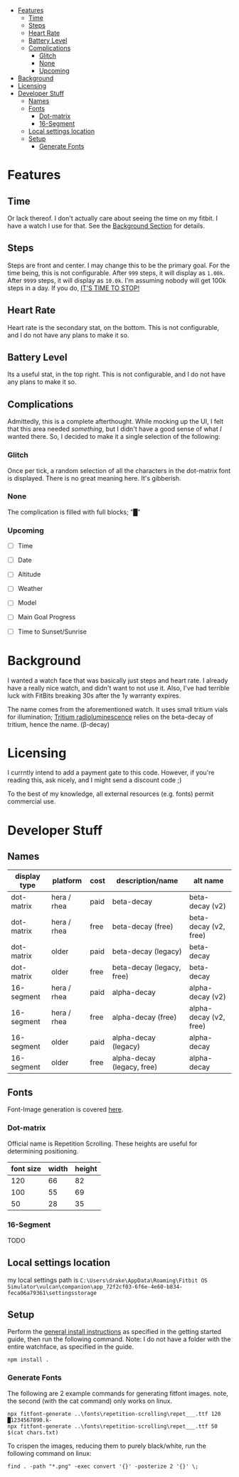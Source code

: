 - [Features](#features)
  - [Time](#time)
  - [Steps](#steps)
  - [Heart Rate](#heart-rate)
  - [Battery Level](#battery-level)
  - [Complications](#complications)
    - [Glitch](#glitch)
    - [None](#none)
    - [Upcoming](#upcoming)
- [Background](#background)
- [Licensing](#licensing)
- [Developer Stuff](#developer-stuff)
  - [Names](#names)
  - [Fonts](#fonts)
    - [Dot-matrix](#dot-matrix)
    - [16-Segment](#16-segment)
  - [Local settings location](#local-settings-location)
  - [Setup](#setup)
    - [Generate Fonts](#generate-fonts)


# Features

## Time
Or lack thereof.  I don't actually care about seeing the time on my fitbit.  I have a watch I use for that. See the [Background Section](#background) for details.

## Steps
Steps are front and center. I may change this to be the primary goal.  For the time being, this is not configurable.  After `999` steps, it will display as `1.00k`. After `9999` steps, it will display as `10.0k`.  I'm assuming nobody will get 100k steps in a day.  If you do, [IT'S TIME TO STOP!](https://youtu.be/x0dHUXLmSYQ)

## Heart Rate
Heart rate is the secondary stat, on the bottom.  This is not configurable, and I do not have any plans to make it so.

## Battery Level
Its a useful stat, in the top right.  This is not configurable, and I do not have any plans to make it so.

## Complications
Admittedly, this is a complete afterthought.  While mocking up the UI, I felt that this area needed *something*, but I didn't have a good sense of what *I* wanted there.  So, I decided to make it a single selection of the following:

### Glitch
Once per tick, a random selection of all the characters in the dot-matrix font is displayed.  There is no great meaning here.  It's gibberish.

### None
The complication is filled with full blocks; "█"

### Upcoming

- [ ] Time
- [ ] Date
- [ ] Altitude
- [ ] Weather
- [ ] Model
- [ ] Main Goal Progress
- [ ] Time to Sunset/Sunrise


# Background

I wanted a watch face that was basically just steps and heart rate. I already have a really nice watch, and didn't want to not use it. Also, I've had terrible luck with FitBits breaking 30s after the 1y warranty expires.

The name comes from the aforementioned watch. It uses small tritium vials for illumination; [Tritium radioluminescence](https://en.wikipedia.org/wiki/Tritium_radioluminescence) relies on the beta-decay of tritium, hence the name. (β-decay)

# Licensing

I currntly intend to add a payment gate to this code. However, if you're reading this, ask nicely, and I might send a discount code ;)

To the best of my knowledge, all external resources (e.g. fonts) permit commercial use.

# Developer Stuff

## Names

| display type | platform    | cost | description/name           | alt name               |
| ------------ | ----------- | ---- | -------------------------- | ---------------------- |
| dot-matrix   | hera / rhea | paid | beta-decay                 | beta-decay (v2)        |
| dot-matrix   | hera / rhea | free | beta-decay (free)          | beta-decay (v2, free)  |
| dot-matrix   | older       | paid | beta-decay (legacy)        | beta-decay             |
| dot-matrix   | older       | free | beta-decay (legacy, free)  | beta-decay             |
| 16-segment   | hera / rhea | paid | alpha-decay                | alpha-decay (v2)       |
| 16-segment   | hera / rhea | free | alpha-decay (free)         | alpha-decay (v2, free) |
| 16-segment   | older       | paid | alpha-decay (legacy)       | alpha-decay            |
| 16-segment   | older       | free | alpha-decay (legacy, free) | alpha-decay            |

## Fonts

Font-Image generation is covered [here](#generate-fonts).

### Dot-matrix

Official name is Repetition Scrolling.  These heights are useful for determining positioning.

| font size | width | height |
| --------- | ----- | ------ |
| 120       | 66    | 82     |
| 100       | 55    | 69     |
| 50        | 28    | 35     |

### 16-Segment

TODO

## Local settings location

my local settings path is `C:\Users\drake\AppData\Roaming\Fitbit OS Simulator\vulcan\companion\app_72f2cf03-6f6e-4e60-b834-feca06a79361\settingsstorage`


## Setup

Perform the [general install instructions](https://dev.fitbit.com/getting-started/) as specified in the getting started guide, then run the following command.  Note: I do not have a folder with the entire watchface, as specified in the guide.

    npm install .

### Generate Fonts

The following are 2 example commands for generating fitfont images.  note, the second (with the cat command) only works on linux.

    npx fitfont-generate ..\fonts\repetition-scrolling\repet___.ttf 120 █1234567890.k-
    npx fitfont-generate ..\fonts\repetition-scrolling\repet___.ttf 50 $(cat chars.txt)

To crispen the images, reducing them to purely black/white, run the following command on linux:

    find . -path "*.png" -exec convert '{}' -posterize 2 '{}' \;







